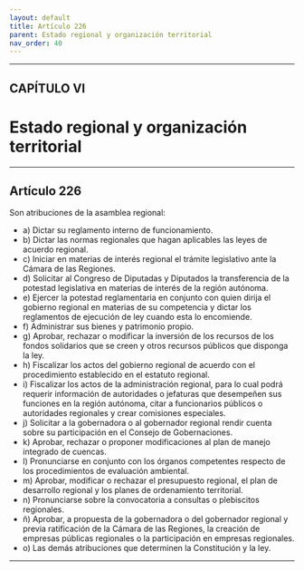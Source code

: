 ```yaml
---
layout: default
title: Artículo 226
parent: Estado regional y organización territorial
nav_order: 40
---
```


---

## CAPÍTULO VI
# Estado regional y organización territorial

---

## Artículo 226

Son atribuciones de la asamblea regional:
- a) Dictar su reglamento interno de funcionamiento.
- b) Dictar las normas regionales que hagan aplicables las leyes de acuerdo regional.
- c) Iniciar en materias de interés regional el trámite legislativo ante la Cámara de las Regiones.
- d) Solicitar al Congreso de Diputadas y Diputados la transferencia de la potestad legislativa en materias de interés de la región autónoma.
- e) Ejercer la potestad reglamentaria en conjunto con quien dirija el gobierno regional en materias de su competencia y dictar los reglamentos de ejecución de ley cuando esta lo encomiende.
- f) Administrar sus bienes y patrimonio propio.
- g) Aprobar, rechazar o modificar la inversión de los recursos de los fondos solidarios que se creen y otros recursos públicos que disponga la ley.
- h) Fiscalizar los actos del gobierno regional de acuerdo con el procedimiento establecido en el estatuto regional.
- i) Fiscalizar los actos de la administración regional, para lo cual podrá requerir información de autoridades o jefaturas que desempeñen sus funciones en la región autónoma, citar a funcionarios públicos o autoridades regionales y crear comisiones especiales.
- j) Solicitar a la gobernadora o al gobernador regional rendir cuenta sobre su participación en el Consejo de Gobernaciones.
- k) Aprobar, rechazar o proponer modificaciones al plan de manejo integrado de cuencas.
- l) Pronunciarse en conjunto con los órganos competentes respecto de los procedimientos de evaluación ambiental.
- m) Aprobar, modificar o rechazar el presupuesto regional, el plan de desarrollo regional y los planes de ordenamiento territorial.
- n) Pronunciarse sobre la convocatoria a consultas o plebiscitos regionales.
- ñ) Aprobar, a propuesta de la gobernadora o del gobernador regional y previa ratificación de la Cámara de las Regiones, la creación de empresas públicas regionales o la participación en empresas regionales.
- o) Las demás atribuciones que determinen la Constitución y la ley.

---